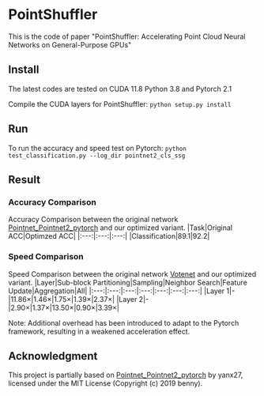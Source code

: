 # PointShuffler
This is the code of paper "PointShuffler: Accelerating Point Cloud Neural Networks on General-Purpose GPUs"
 
## Install
The latest codes are tested on CUDA 11.8  Python 3.8 and Pytorch 2.1

Compile the CUDA layers for PointShuffler:
```python setup.py install```

## Run
To run the accuracy and speed test on Pytorch:
```python test_classification.py --log_dir pointnet2_cls_ssg```

## Result
### Accuracy Comparison
Accuracy Comparison between the original network [Pointnet_Pointnet2_pytorch](https://github.com/yanx27/Pointnet_Pointnet2_pytorch) and our optimized variant.
|Task|Original ACC|Optimzed ACC|
|:---:|:---:|:---:|
|Classification|89.1|92.2|

### Speed Comparison
Speed Comparison between the original network [Votenet](https://github.com/yanx27/Pointnet_Pointnet2_pytorch) and our optimized variant.
|Layer|Sub-block Partitioning|Sampling|Neighbor Search|Feature Update|Aggregation|All|
|:---:|:---:|:---:|:---:|:---:|:---:|:---:|
|Layer 1|-|11.86×|1.46×|1.75×|1.39×|2.37×|
|Layer 2|-|2.90×|1.37×|13.50×|0.90×|3.39×|

Note: Additional overhead has been introduced to adapt to the Pytorch framework, resulting in a weakened acceleration effect.

## Acknowledgment
This project is partially based on [Pointnet_Pointnet2_pytorch](https://github.com/yanx27/Pointnet_Pointnet2_pytorch) by yanx27, licensed under the MIT License (Copyright (c) 2019 benny).




